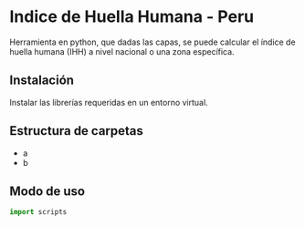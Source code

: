 # Indice de Huella Humana - Peru

Herramienta en python, que dadas las capas, se puede calcular 
el índice de huella humana (IHH) a nivel nacional o una zona específica.

## Instalación
Instalar las librerías requeridas en un entorno virtual.

## Estructura de carpetas
- a 
- b

## Modo de uso
``` python
import scripts
```

